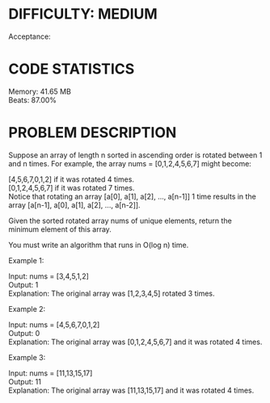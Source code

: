 # DIFFICULTY: MEDIUM <br />
Acceptance: 

# CODE STATISTICS <br />

Memory: 41.65 MB <br />
Beats: 87.00%

# PROBLEM DESCRIPTION <br />
Suppose an array of length n sorted in ascending order is rotated between 1 and n times. For example, the array nums = [0,1,2,4,5,6,7] might become:

[4,5,6,7,0,1,2] if it was rotated 4 times. <br />
[0,1,2,4,5,6,7] if it was rotated 7 times. <br />
Notice that rotating an array [a[0], a[1], a[2], ..., a[n-1]] 1 time results in the array [a[n-1], a[0], a[1], a[2], ..., a[n-2]].

Given the sorted rotated array nums of unique elements, return the minimum element of this array.

You must write an algorithm that runs in O(log n) time.

Example 1:

Input: nums = [3,4,5,1,2] <br />
Output: 1 <br />
Explanation: The original array was [1,2,3,4,5] rotated 3 times. <br />

Example 2:

Input: nums = [4,5,6,7,0,1,2] <br />
Output: 0 <br />
Explanation: The original array was [0,1,2,4,5,6,7] and it was rotated 4 times. <br />

Example 3:

Input: nums = [11,13,15,17] <br />
Output: 11 <br />
Explanation: The original array was [11,13,15,17] and it was rotated 4 times. 
 

